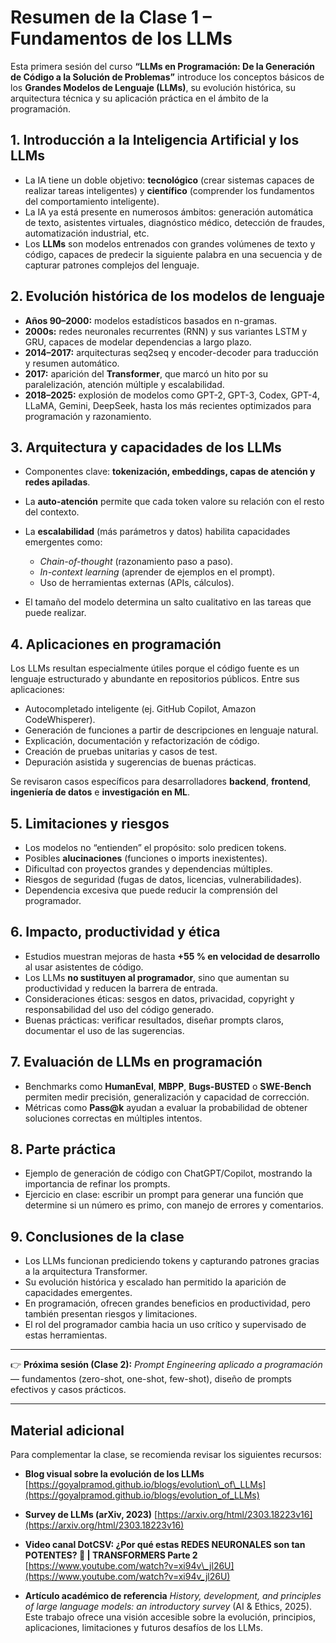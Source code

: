 # Resumen de la Clase 1 – Fundamentos de los LLMs

Esta primera sesión del curso **“LLMs en Programación: De la Generación de Código a la Solución de Problemas”** introduce los conceptos básicos de los **Grandes Modelos de Lenguaje (LLMs)**, su evolución histórica, su arquitectura técnica y su aplicación práctica en el ámbito de la programación.

## 1. Introducción a la Inteligencia Artificial y los LLMs

* La IA tiene un doble objetivo: **tecnológico** (crear sistemas capaces de realizar tareas inteligentes) y **científico** (comprender los fundamentos del comportamiento inteligente).
* La IA ya está presente en numerosos ámbitos: generación automática de texto, asistentes virtuales, diagnóstico médico, detección de fraudes, automatización industrial, etc.
* Los **LLMs** son modelos entrenados con grandes volúmenes de texto y código, capaces de predecir la siguiente palabra en una secuencia y de capturar patrones complejos del lenguaje.

## 2. Evolución histórica de los modelos de lenguaje

* **Años 90–2000:** modelos estadísticos basados en n-gramas.
* **2000s:** redes neuronales recurrentes (RNN) y sus variantes LSTM y GRU, capaces de modelar dependencias a largo plazo.
* **2014–2017:** arquitecturas seq2seq y encoder-decoder para traducción y resumen automático.
* **2017:** aparición del **Transformer**, que marcó un hito por su paralelización, atención múltiple y escalabilidad.
* **2018–2025:** explosión de modelos como GPT-2, GPT-3, Codex, GPT-4, LLaMA, Gemini, DeepSeek, hasta los más recientes optimizados para programación y razonamiento.

## 3. Arquitectura y capacidades de los LLMs

* Componentes clave: **tokenización, embeddings, capas de atención y redes apiladas**.
* La **auto-atención** permite que cada token valore su relación con el resto del contexto.
* La **escalabilidad** (más parámetros y datos) habilita capacidades emergentes como:

  * *Chain-of-thought* (razonamiento paso a paso).
  * *In-context learning* (aprender de ejemplos en el prompt).
  * Uso de herramientas externas (APIs, cálculos).
* El tamaño del modelo determina un salto cualitativo en las tareas que puede realizar.

## 4. Aplicaciones en programación

Los LLMs resultan especialmente útiles porque el código fuente es un lenguaje estructurado y abundante en repositorios públicos. Entre sus aplicaciones:

* Autocompletado inteligente (ej. GitHub Copilot, Amazon CodeWhisperer).
* Generación de funciones a partir de descripciones en lenguaje natural.
* Explicación, documentación y refactorización de código.
* Creación de pruebas unitarias y casos de test.
* Depuración asistida y sugerencias de buenas prácticas.

Se revisaron casos específicos para desarrolladores **backend**, **frontend**, **ingeniería de datos** e **investigación en ML**.

## 5. Limitaciones y riesgos

* Los modelos no “entienden” el propósito: solo predicen tokens.
* Posibles **alucinaciones** (funciones o imports inexistentes).
* Dificultad con proyectos grandes y dependencias múltiples.
* Riesgos de seguridad (fugas de datos, licencias, vulnerabilidades).
* Dependencia excesiva que puede reducir la comprensión del programador.

## 6. Impacto, productividad y ética

* Estudios muestran mejoras de hasta **+55 % en velocidad de desarrollo** al usar asistentes de código.
* Los LLMs **no sustituyen al programador**, sino que aumentan su productividad y reducen la barrera de entrada.
* Consideraciones éticas: sesgos en datos, privacidad, copyright y responsabilidad del uso del código generado.
* Buenas prácticas: verificar resultados, diseñar prompts claros, documentar el uso de las sugerencias.

## 7. Evaluación de LLMs en programación

* Benchmarks como **HumanEval**, **MBPP**, **Bugs-BUSTED** o **SWE-Bench** permiten medir precisión, generalización y capacidad de corrección.
* Métricas como **Pass\@k** ayudan a evaluar la probabilidad de obtener soluciones correctas en múltiples intentos.

## 8. Parte práctica

* Ejemplo de generación de código con ChatGPT/Copilot, mostrando la importancia de refinar los prompts.
* Ejercicio en clase: escribir un prompt para generar una función que determine si un número es primo, con manejo de errores y comentarios.

## 9. Conclusiones de la clase

* Los LLMs funcionan prediciendo tokens y capturando patrones gracias a la arquitectura Transformer.
* Su evolución histórica y escalado han permitido la aparición de capacidades emergentes.
* En programación, ofrecen grandes beneficios en productividad, pero también presentan riesgos y limitaciones.
* El rol del programador cambia hacia un uso crítico y supervisado de estas herramientas.

---

👉 **Próxima sesión (Clase 2):** *Prompt Engineering aplicado a programación* — fundamentos (zero-shot, one-shot, few-shot), diseño de prompts efectivos y casos prácticos.

--- 


## Material adicional

Para complementar la clase, se recomienda revisar los siguientes recursos:

* **Blog visual sobre la evolución de los LLMs**
  [https://goyalpramod.github.io/blogs/evolution\_of\_LLMs](https://goyalpramod.github.io/blogs/evolution_of_LLMs)

* **Survey de LLMs (arXiv, 2023)**
  [https://arxiv.org/html/2303.18223v16](https://arxiv.org/html/2303.18223v16)

* **Video canal DotCSV: ¿Por qué estas REDES NEURONALES son tan POTENTES? 🤔 | TRANSFORMERS Parte 2**
  [https://www.youtube.com/watch?v=xi94v\_jl26U](https://www.youtube.com/watch?v=xi94v_jl26U)

* **Artículo académico de referencia**
  *History, development, and principles of large language models: an introductory survey* (AI & Ethics, 2025).
  Este trabajo ofrece una visión accesible sobre la evolución, principios, aplicaciones, limitaciones y futuros desafíos de los LLMs.